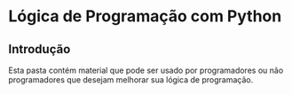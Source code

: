 # Lógica de Programação com Python


## Introdução

Esta pasta contém material que pode ser usado por programadores ou não programadores que desejam melhorar sua lógica de programação.
